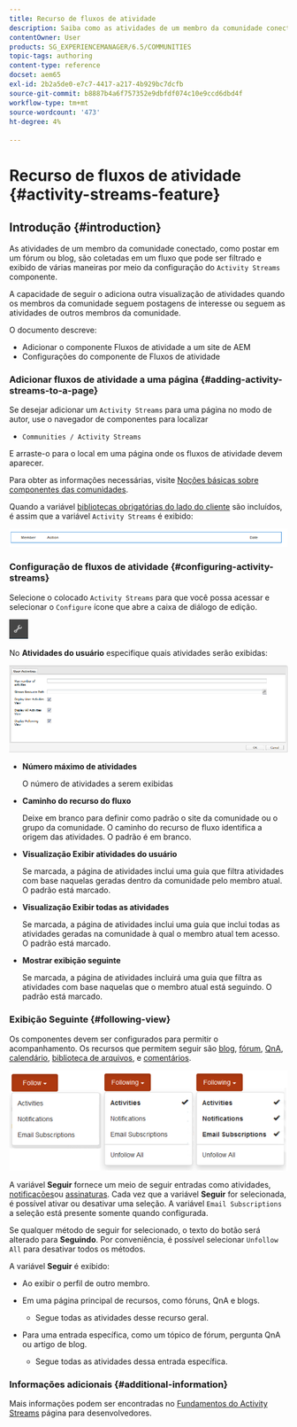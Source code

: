 ```yaml
---
title: Recurso de fluxos de atividade
description: Saiba como as atividades de um membro da comunidade conectado são coletadas em um fluxo que pode ser filtrado e exibido por meio do componente Fluxos de atividade.
contentOwner: User
products: SG_EXPERIENCEMANAGER/6.5/COMMUNITIES
topic-tags: authoring
content-type: reference
docset: aem65
exl-id: 2b2a5de0-e7c7-4417-a217-4b929bc7dcfb
source-git-commit: b8887b4a6f757352e9dbfdf074c10e9ccd6dbd4f
workflow-type: tm+mt
source-wordcount: '473'
ht-degree: 4%

---
```


# Recurso de fluxos de atividade {#activity-streams-feature}

## Introdução {#introduction}

As atividades de um membro da comunidade conectado, como postar em um fórum ou blog, são coletadas em um fluxo que pode ser filtrado e exibido de várias maneiras por meio da configuração do `Activity Streams` componente.

A capacidade de seguir o adiciona outra visualização de atividades quando os membros da comunidade seguem postagens de interesse ou seguem as atividades de outros membros da comunidade.

O documento descreve:

* Adicionar o componente Fluxos de atividade a um site de AEM
* Configurações do componente de Fluxos de atividade

### Adicionar fluxos de atividade a uma página {#adding-activity-streams-to-a-page}

Se desejar adicionar um `Activity Streams` para uma página no modo de autor, use o navegador de componentes para localizar

* `Communities / Activity Streams`

E arraste-o para o local em uma página onde os fluxos de atividade devem aparecer.

Para obter as informações necessárias, visite [Noções básicas sobre componentes das comunidades](/help/communities/basics.md).

Quando a variável [bibliotecas obrigatórias do lado do cliente](/help/communities/essentials-activities.md#essentials-for-client-side) são incluídos, é assim que a variável `Activity Streams` é exibido:

![fluxos de atividade](assets/activity-component.png)

### Configuração de fluxos de atividade {#configuring-activity-streams}

Selecione o colocado `Activity Streams` para que você possa acessar e selecionar o `Configure` ícone que abre a caixa de diálogo de edição.

![configurar](assets/configure-new.png)

No **Atividades do usuário** especifique quais atividades serão exibidas:

![user-activities](assets/user-activities.png)

* **Número máximo de atividades**

  O número de atividades a serem exibidas

* **Caminho do recurso do fluxo**

  Deixe em branco para definir como padrão o site da comunidade ou o grupo da comunidade. O caminho do recurso de fluxo identifica a origem das atividades. O padrão é em branco.

* **Visualização Exibir atividades do usuário**

  Se marcada, a página de atividades inclui uma guia que filtra atividades com base naquelas geradas dentro da comunidade pelo membro atual. O padrão está marcado.

* **Visualização Exibir todas as atividades**

  Se marcada, a página de atividades inclui uma guia que inclui todas as atividades geradas na comunidade à qual o membro atual tem acesso. O padrão está marcado.

* **Mostrar exibição seguinte**

  Se marcada, a página de atividades incluirá uma guia que filtra as atividades com base naquelas que o membro atual está seguindo. O padrão está marcado.

### Exibição Seguinte {#following-view}

Os componentes devem ser configurados para permitir o acompanhamento. Os recursos que permitem seguir são [blog](/help/communities/blog-feature.md), [fórum](/help/communities/forum.md), [QnA](/help/communities/working-with-qna.md), [calendário](/help/communities/calendar.md), [biblioteca de arquivos](/help/communities/file-library.md), e [comentários](/help/communities/comments.md).

![following-view](assets/following-activities.png)

A variável **Seguir** fornece um meio de seguir entradas como atividades, [notificações](/help/communities/notifications.md)ou [assinaturas](/help/communities/subscriptions.md). Cada vez que a variável **Seguir** for selecionada, é possível ativar ou desativar uma seleção. A variável `Email Subscriptions` a seleção está presente somente quando configurada.

Se qualquer método de seguir for selecionado, o texto do botão será alterado para **Seguindo**. Por conveniência, é possível selecionar `Unfollow All` para desativar todos os métodos.

A variável **Seguir** é exibido:

* Ao exibir o perfil de outro membro.
* Em uma página principal de recursos, como fóruns, QnA e blogs.

   * Segue todas as atividades desse recurso geral.

* Para uma entrada específica, como um tópico de fórum, pergunta QnA ou artigo de blog.

   * Segue todas as atividades dessa entrada específica.

### Informações adicionais {#additional-information}

Mais informações podem ser encontradas no [Fundamentos do Activity Streams](/help/communities/essentials-activities.md) página para desenvolvedores.
